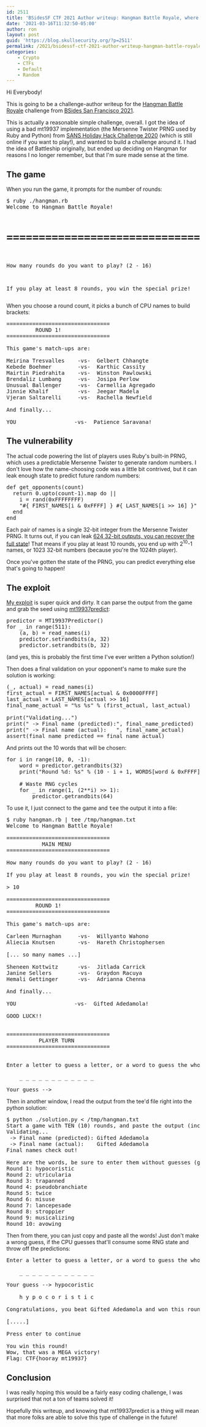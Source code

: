 ```yaml
---
id: 2511
title: 'BSidesSF CTF 2021 Author writeup: Hangman Battle Royale, where you defeat 1023 AI players!'
date: '2021-03-16T11:32:50-05:00'
author: ron
layout: post
guid: 'https://blog.skullsecurity.org/?p=2511'
permalink: /2021/bsidessf-ctf-2021-author-writeup-hangman-battle-royale-where-you-defeat-1023-ai-players
categories:
    - Crypto
    - CTFs
    - Default
    - Random
---
```


Hi Everybody!

This is going to be a challenge-author writeup for the <a href="https://github.com/BSidesSF/ctf-2021-release/tree/main/hangman-battle-royale">Hangman Battle Royale</a> challenge from <a href="https://ctftime.org/event/1299">BSides San Francisco 2021</a>.

This is actually a reasonable simple challenge, overall. I got the idea of using a bad mt19937 implementation (the Mersenne Twister PRNG used by Ruby and Python) from <a href="https://holidayhackchallenge.com/2020/">SANS Holiday Hack Challenge 2020</a> (which is still online if you want to play!), and wanted to build a challenge around it. I had the idea of Battleship originally, but ended up deciding on Hangman for reasons I no longer remember, but that I'm sure made sense at the time.
<!--more-->
<h2>The game</h2>
When you run the game, it prompts for the number of rounds:
<pre>$ ruby ./hangman.rb
Welcome to Hangman Battle Royale!

================================
           MAIN MENU
================================

How many rounds do you want to play? (2 - 16)

If you play at least 8 rounds, you win the special prize!
</pre>
When you choose a round count, it picks a bunch of CPU names to build brackets:
<pre>================================
         ROUND 1!
================================

This game's match-ups are:

Meirina Tresvalles    -vs-  Gelbert Chhangte
Kebede Boehmer        -vs-  Karthic Cassity
Mairtin Piedrahita    -vs-  Winston Pawlowski
Brendaliz Lumbang     -vs-  Josipa Perlow
Unusual Ballenger     -vs-  Carmellia Agregado
Jinnie Khalif         -vs-  Jeegar Madela
Vjeran Saltarelli     -vs-  Rachella Newfield

And finally...

YOU                  -vs-  Patience Saravana!
</pre>
<h2>The vulnerability</h2>
The actual code powering the list of players uses Ruby's built-in PRNG, which uses a predictable Mersenne Twister to generate random numbers. I don't love how the name-choosing code was a little bit contrived, but it can leak enough state to predict future random numbers:
<pre>def get_opponents(count)
  return 0.upto(count-1).map do ||
    i = rand(0xFFFFFFFF)
    "#{ FIRST_NAMES[i &amp; 0xFFFF] } #{ LAST_NAMES[i &gt;&gt; 16] }"
  end
end
</pre>
Each pair of names is a single 32-bit integer from the Mersenne Twister PRNG. It turns out, if you can leak <a href="https://github.com/kmyk/mersenne-twister-predictor">624 32-bit outputs, you can recover the full state</a>! That means if you play at least 10 rounds, you end up with 2<sup>10</sup>-1 names, or 1023 32-bit numbers (because you're the 1024th player).

Once you've gotten the state of the PRNG, you can predict everything else that's going to happen!
<h2>The exploit</h2>
<a href="https://github.com/BSidesSF/ctf-2021-release/blob/main/hangman-battle-royale/solution/solution.py">My exploit</a> is super quick and dirty. It can parse the output from the game and grab the seed using <a href="https://github.com/kmyk/mersenne-twister-predictor">mt19937predict</a>:
<pre>predictor = MT19937Predictor()
for _ in range(511):
    (a, b) = read_names(i)
    predictor.setrandbits(a, 32)
    predictor.setrandbits(b, 32)
</pre>
(and yes, this is probably the first time I've ever written a Python solution!)

Then does a final validation on your opponent's name to make sure the solution is working:
<pre>(_, actual) = read_names(i)
first_actual = FIRST_NAMES[actual &amp; 0x0000FFFF]
last_actual = LAST_NAMES[actual &gt;&gt; 16]
final_name_actual = "%s %s" % (first_actual, last_actual)

print("Validating...")
print(" -&gt; Final name (predicted):", final_name_predicted)
print(" -&gt; Final name (actual):   ", final_name_actual)
assert(final_name_predicted == final_name_actual)
</pre>
And prints out the 10 words that will be chosen:
<pre>for i in range(10, 0, -1):
    word = predictor.getrandbits(32)
    print("Round %d: %s" % (10 - i + 1, WORDS[word &amp; 0xFFFF]))

    # Waste RNG cycles
    for _ in range(1, (2**i) &gt;&gt; 1):
        predictor.getrandbits(64)
</pre>
To use it, I just connect to the game and <tt>tee</tt> the output it into a file:
<pre>$ ruby hangman.rb | tee /tmp/hangman.txt
Welcome to Hangman Battle Royale!

================================
           MAIN MENU
================================

How many rounds do you want to play? (2 - 16)

If you play at least 8 rounds, you win the special prize!

&gt; 10

================================
         ROUND 1!
================================

This game's match-ups are:

Carleen Murnaghan     -vs-  Willyanto Wahono
Aliecia Knutsen       -vs-  Hareth Christophersen

[... so many names ...]

Sheneen Kottwitz      -vs-  Jitlada Carrick
Janine Sellers        -vs-  Graydon Racuya
Hemali Gettinger      -vs-  Adrianna Chenna

And finally...

YOU                  -vs-  Gifted Adedamola!

GOOD LUCK!!


================================
          PLAYER TURN
================================


Enter a letter to guess a letter, or a word to guess the whole thing:

    _ _ _ _ _ _ _ _ _ _ _ _

Your guess --&gt;
</pre>
Then in another window, I read the output from the tee'd file right into the python solution:
<pre>$ python ./solution.py &lt; /tmp/hangman.txt
Start a game with TEN (10) rounds, and paste the output (including player map-ups) here!
Validating...
 -&gt; Final name (predicted): Gifted Adedamola
 -&gt; Final name (actual):    Gifted Adedamola
Final names check out!

Here are the words, be sure to enter them without guesses (guesses consume random cycles):
Round 1: hypocoristic
Round 2: utricularia
Round 3: trapanned
Round 4: pseudobranchiate
Round 5: twice
Round 6: misuse
Round 7: lancepesade
Round 8: stroppier
Round 9: musicalizing
Round 10: avowing
</pre>
Then from there, you can just copy and paste all the words! Just don't make a wrong guess, if the CPU guesses that'll consume some RNG state and throw off the predictions:
<pre>Enter a letter to guess a letter, or a word to guess the whole thing:

    _ _ _ _ _ _ _ _ _ _ _ _

Your guess --&gt; hypocoristic

    h y p o c o r i s t i c

Congratulations, you beat Gifted Adedamola and won this round! Let's see how the others did!

[.....]

Press enter to continue

You win this round!
Wow, that was a MEGA victory!
Flag: CTF{hooray_mt19937}
</pre>
<h2>Conclusion</h2>
I was really hoping this would be a fairly easy coding challenge, I was surprised that not a ton of teams solved it!

Hopefully this writeup, and knowing that mt19937predict is a thing will mean that more folks are able to solve this type of challenge in the future!